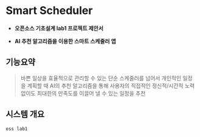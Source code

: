 # Smart Scheduler

- **오픈소스 기초설계 lab1 프로젝트 제안서**

- **AI 추천 알고리즘을 이용한 스마트 스케줄러 앱**


기능요약
---------------------
>바쁜 일상을 효율적으로 관리할 수 있는 단순 스케줄러를 넘어서 개인적인 일정을 계획할 때 AI의 추천 알고리즘을 통해 사용자의 직접적인 정신적/시간적 노력 없이도 최대한의 만족도를 이끌어 낼 수 있는 일정을 추천

시스템 개요
---------------------




    oss lab1
